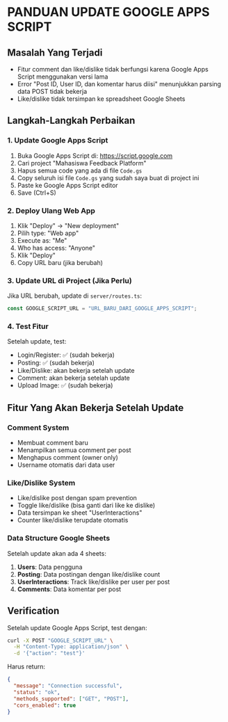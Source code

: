 # PANDUAN UPDATE GOOGLE APPS SCRIPT

## Masalah Yang Terjadi
- Fitur comment dan like/dislike tidak berfungsi karena Google Apps Script menggunakan versi lama
- Error "Post ID, User ID, dan komentar harus diisi" menunjukkan parsing data POST tidak bekerja
- Like/dislike tidak tersimpan ke spreadsheet Google Sheets

## Langkah-Langkah Perbaikan

### 1. Update Google Apps Script
1. Buka Google Apps Script di: https://script.google.com
2. Cari project "Mahasiswa Feedback Platform"
3. Hapus semua code yang ada di file `Code.gs`
4. Copy seluruh isi file `Code.gs` yang sudah saya buat di project ini
5. Paste ke Google Apps Script editor
6. Save (Ctrl+S)

### 2. Deploy Ulang Web App
1. Klik "Deploy" → "New deployment"
2. Pilih type: "Web app"
3. Execute as: "Me"
4. Who has access: "Anyone"
5. Klik "Deploy"
6. Copy URL baru (jika berubah)

### 3. Update URL di Project (Jika Perlu)
Jika URL berubah, update di `server/routes.ts`:
```typescript
const GOOGLE_SCRIPT_URL = "URL_BARU_DARI_GOOGLE_APPS_SCRIPT";
```

### 4. Test Fitur
Setelah update, test:
- Login/Register: ✅ (sudah bekerja)
- Posting: ✅ (sudah bekerja)
- Like/Dislike: akan bekerja setelah update
- Comment: akan bekerja setelah update
- Upload Image: ✅ (sudah bekerja)

## Fitur Yang Akan Bekerja Setelah Update

### Comment System
- Membuat comment baru
- Menampilkan semua comment per post
- Menghapus comment (owner only)
- Username otomatis dari data user

### Like/Dislike System
- Like/dislike post dengan spam prevention
- Toggle like/dislike (bisa ganti dari like ke dislike)
- Data tersimpan ke sheet "UserInteractions"
- Counter like/dislike terupdate otomatis

### Data Structure Google Sheets
Setelah update akan ada 4 sheets:
1. **Users**: Data pengguna
2. **Posting**: Data postingan dengan like/dislike count
3. **UserInteractions**: Track like/dislike per user per post
4. **Comments**: Data komentar per post

## Verification
Setelah update Google Apps Script, test dengan:
```bash
curl -X POST "GOOGLE_SCRIPT_URL" \
  -H "Content-Type: application/json" \
  -d '{"action": "test"}'
```

Harus return:
```json
{
  "message": "Connection successful",
  "status": "ok",
  "methods_supported": ["GET", "POST"],
  "cors_enabled": true
}
```